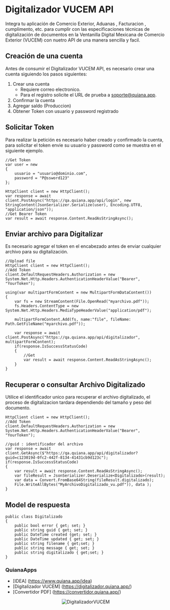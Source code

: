 # Digitalizador VUCEM API
Integra tu aplicación de Comercio Exterior, Aduanas , Facturacion , cumplimento, etc. para cumplir con las especificaciones técnicas de digitalización de documentos en la Ventanilla Digital Mexicana de Comercio Exterior (VUCEM) con nuetro API de una manera sencilla y facil.

## Creación de una cuenta
Antes de consumir el Digitalizador VUCEM API, es necesario crear una cuenta siguiendo los pasos siguientes:

1. Crear una cuenta
    * Requiere correo electronico.
    * Para el registro solicite el URL de prueba a soporte@quiana.app.
2. Confirmar la cuenta
3. Agregar saldo (Produccion)
4. Obtener Token con usuario y password registrado

## Solicitar Token
Para realizar la petición es necesario haber creado y confirmado la cuenta, para solicitar el token envie su usuario y password como se muestra en el siguiente ejemplo.
```charp
//Get Token
var user = new
{
    usuario = "usuario@dominio.com",
    password = "P@ssword123"
};

HttpClient client = new HttpClient();
var response = await client.PostAsync("https://qa.quiana.app/api/login", new StringContent(JsonSerializer.Serialize(user), Encoding.UTF8, "application/json"));
//Get Bearer Token
var result = await response.Content.ReadAsStringAsync();
```
## Enviar archivo para Digitalizar
Es necesario agregar el token en el encabezado antes de enviar cualquier archivo para su digitalización.
```charp
//Upload file
HttpClient client = new HttpClient();
//Add Token
client.DefaultRequestHeaders.Authorization = new System.Net.Http.Headers.AuthenticationHeaderValue("Bearer", "YourToken");

using(var multipartFormContent = new MultipartFormDataContent())
{
    var fs = new StreamContent(File.OpenRead("myarchivo.pdf"));
    fs.Headers.ContentType = new System.Net.Http.Headers.MediaTypeHeaderValue("application/pdf");

    multipartFormContent.Add(fs, name:"file", fileName: Path.GetFileName("myarchivo.pdf"));

    var response = await client.PostAsync("https://qa.quiana.app/api/digitalizador", multipartFormContent);
    if(response.IsSuccessStatusCode)
    {
        //Get
        var result = await response.Content.ReadAsStringAsync();
    }
}
```
## Recuperar o consultar Archivo Digitalizado
Utilice el identificador unico para recuperar el archivo digitalizado, el proceso de digitalizacion tardara dependiendo del tamaño y peso del documento.
```charp
HttpClient client = new HttpClient();
//Add Token
client.DefaultRequestHeaders.Authorization = new System.Net.Http.Headers.AuthenticationHeaderValue("Bearer", "YourToken");

//guid : identificador del archivo
var response = await client.GetAsync($"https://qa.quiana.app/api/digitalizador?guid=c123019d-0fc2-442f-8134-41431cb9d123c");
if(response.IsSuccessStatusCode)
{
    var result = await response.Content.ReadAsStringAsync();
    var fileResult = JsonSerializer.Deserialize<Digitalizado>(result);
    var data = Convert.FromBase64String(fileResult.digitalizado);
    File.WriteAllBytes("MyArchivoDigitalizado_vu.pdf")), data );
}
```
## Model de respuesta
```charp
public class Digitalizado
{
    public bool error { get; set; }
    public string guid { get; set; }
    public DateTime created {get; set; }
    public DateTime updated { get; set; }
    public string filename { get;set; }
    public string message { get; set; }
    public string digitalizado { get;set; }
}
```
### QuianaApps
- [IDEA] (https://www.quiana.app/idea)
- [Digitalizador VUCEM] (https://digitalizador.quiana.app/) 
- [Convertidor PDF] (https://convertidor.quiana.app/)
<p align="center">
  <img src="https://convertidor.quiana.app/Content/images/digitalizadorVucem.png?raw=true" alt="DigitalizadorVUCEM"/>
</p>
